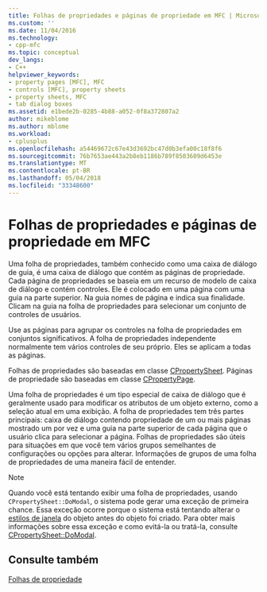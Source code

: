 ```yaml
---
title: Folhas de propriedades e páginas de propriedade em MFC | Microsoft Docs
ms.custom: ''
ms.date: 11/04/2016
ms.technology:
- cpp-mfc
ms.topic: conceptual
dev_langs:
- C++
helpviewer_keywords:
- property pages [MFC], MFC
- controls [MFC], property sheets
- property sheets, MFC
- tab dialog boxes
ms.assetid: e1bede2b-0285-4b88-a052-0f8a372807a2
author: mikeblome
ms.author: mblome
ms.workload:
- cplusplus
ms.openlocfilehash: a54469672c67e43d3692bc47d0b3efa00c18f8f6
ms.sourcegitcommit: 76b7653ae443a2b8eb1186b789f8503609d6453e
ms.translationtype: MT
ms.contentlocale: pt-BR
ms.lasthandoff: 05/04/2018
ms.locfileid: "33348600"
---
```

# <a name="property-sheets-and-property-pages-in-mfc"></a>Folhas de propriedades e páginas de propriedade em MFC
Uma folha de propriedades, também conhecido como uma caixa de diálogo de guia, é uma caixa de diálogo que contém as páginas de propriedade. Cada página de propriedades se baseia em um recurso de modelo de caixa de diálogo e contém controles. Ele é colocado em uma página com uma guia na parte superior. Na guia nomes de página e indica sua finalidade. Clicam na guia na folha de propriedades para selecionar um conjunto de controles de usuários.  
  
 Use as páginas para agrupar os controles na folha de propriedades em conjuntos significativos. A folha de propriedades independente normalmente tem vários controles de seu próprio. Eles se aplicam a todas as páginas.  
  
 Folhas de propriedades são baseadas em classe [CPropertySheet](../mfc/reference/cpropertysheet-class.md). Páginas de propriedade são baseadas em classe [CPropertyPage](../mfc/reference/cpropertypage-class.md).  
  
 Uma folha de propriedades é um tipo especial de caixa de diálogo que é geralmente usado para modificar os atributos de um objeto externo, como a seleção atual em uma exibição. A folha de propriedades tem três partes principais: caixa de diálogo contendo propriedade de um ou mais páginas mostrado um por vez e uma guia na parte superior de cada página que o usuário clica para selecionar a página. Folhas de propriedades são úteis para situações em que você tem vários grupos semelhantes de configurações ou opções para alterar. Informações de grupos de uma folha de propriedades de uma maneira fácil de entender.  
  
> [!NOTE]
>  Quando você está tentando exibir uma folha de propriedades, usando `CPropertySheet::DoModal`, o sistema pode gerar uma exceção de primeira chance. Essa exceção ocorre porque o sistema está tentando alterar o [estilos de janela](../mfc/reference/styles-used-by-mfc.md#window-styles) do objeto antes do objeto foi criado. Para obter mais informações sobre essa exceção e como evitá-la ou tratá-la, consulte [CPropertySheet::DoModal](../mfc/reference/cpropertysheet-class.md#domodal).  
  
## <a name="see-also"></a>Consulte também  
 [Folhas de propriedade](../mfc/property-sheets-mfc.md)

